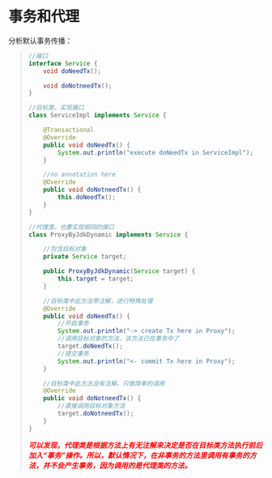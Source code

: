 # 事务和代理

分析默认事务传播：



> ```java
> //接口
> interface Service {
>     void doNeedTx();
> 
>     void doNotneedTx();
> }
> 
> //目标类，实现接口
> class ServiceImpl implements Service {
> 
>     @Transactional
>     @Override
>     public void doNeedTx() {
>         System.out.println("execute doNeedTx in ServiceImpl");
>     }
> 
>     //no annotation here
>     @Override
>     public void doNotneedTx() {
>         this.doNeedTx();
>     }
> }
> 
> //代理类，也要实现相同的接口
> class ProxyByJdkDynamic implements Service {
> 
>     //包含目标对象
>     private Service target;
> 
>     public ProxyByJdkDynamic(Service target) {
>         this.target = target;
>     }
> 
>     //目标类中此方法带注解，进行特殊处理
>     @Override
>     public void doNeedTx() {
>         //开启事务
>         System.out.println("-> create Tx here in Proxy");
>         //调用目标对象的方法，该方法已在事务中了
>         target.doNeedTx();
>         //提交事务
>         System.out.println("<- commit Tx here in Proxy");
>     }
> 
>     //目标类中此方法没有注解，只做简单的调用
>     @Override
>     public void doNotneedTx() {
>         //直接调用目标对象方法
>         target.doNotneedTx();
>     }
> }
> ```
>
> <font color='red'>***可以发现，代理类是根据方法上有无注解来决定是否在目标类方法执行前后加入“事务”操作。所以，默认情况下，在非事务的方法里调用有事务的方法，并不会产生事务，因为调用的是代理类的方法。***</font>